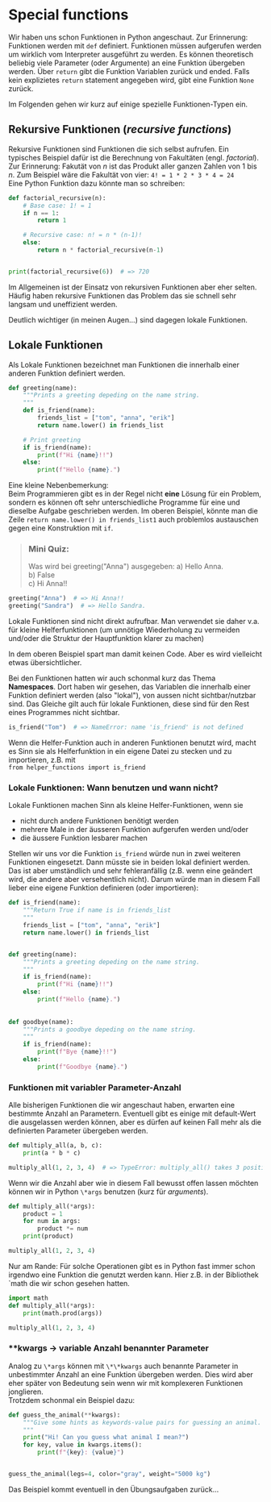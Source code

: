 # Special functions
Wir haben uns schon Funktionen in Python angeschaut. Zur Erinnerung:  
Funktionen werden mit `def` definiert. Funktionen müssen aufgerufen werden
um wirklich vom Interpreter ausgeführt zu werden. Es können theoretisch beliebig viele
Parameter (oder Argumente) an eine Funktion übergeben werden. Über `return` 
gibt die Funktion Variablen zurück und ended. Falls kein explizietes `return`
statement angegeben wird, gibt eine Funktion `None` zurück.  

Im Folgenden gehen wir kurz auf einige spezielle Funktionen-Typen ein.

## Rekursive Funktionen (*recursive functions*)
Rekursive Funktionen sind Funktionen die sich selbst aufrufen.
Ein typisches Beispiel dafür ist die Berechnung von Fakultäten (engl. *factorial*).
Zur Erinnerung: Fakutät von *n* ist das Produkt aller ganzen Zahlen von 1 bis *n*.
Zum Beispiel wäre die Fakultät von vier: `4! = 1 * 2 * 3 * 4 = 24`  
Eine Python Funktion dazu könnte man so schreiben:

```python 
def factorial_recursive(n):
    # Base case: 1! = 1
    if n == 1:
        return 1

    # Recursive case: n! = n * (n-1)!
    else:
        return n * factorial_recursive(n-1)


print(factorial_recursive(6))  # => 720
```
Im Allgemeinen ist der Einsatz von rekursiven Funktionen aber eher selten.
Häufig haben rekursive Funktionen das Problem das sie schnell sehr langsam und
uneffizient werden.

Deutlich wichtiger (in meinen Augen...) sind dagegen lokale Funktionen.

## Lokale Funktionen
Als Lokale Funktionen bezeichnet man Funktionen die innerhalb einer anderen
Funktion definiert werden.

```python 
def greeting(name):
    """Prints a greeting depeding on the name string.
    """
    def is_friend(name):
        friends_list = ["tom", "anna", "erik"]
        return name.lower() in friends_list

    # Print greeting
    if is_friend(name):
        print(f"Hi {name}!!")
    else:
        print(f"Hello {name}.")
```
Eine kleine Nebenbemerkung:  
Beim Programmieren gibt es in der Regel nicht **eine** Lösung für ein Problem,
sondern es können oft sehr unterschiedliche Programme für eine und dieselbe Aufgabe
geschrieben werden.
Im oberen Beispiel, könnte man die Zeile `return name.lower() in friends_list1`
auch problemlos austauschen gegen eine Konstruktion mit `if`.

        
> ### Mini Quiz: 
> Was wird bei greeting("Anna") ausgegeben:
> a) Hello Anna.  
> b) False  
> c) Hi Anna!!

<!--pytest-codeblocks:cont-->
```python 
greeting("Anna")  # => Hi Anna!!
greeting("Sandra")  # => Hello Sandra.
```
Lokale Funktionen sind nicht direkt aufrufbar. Man verwendet sie daher
v.a. für kleine Helferfunktionen (um unnötige Wiederholung zu vermeiden
und/oder die Struktur der Hauptfunktion klarer zu machen)

In dem oberen Beispiel spart man damit keinen Code.
Aber es wird vielleicht etwas übersichtlicher.

Bei den Funktionen hatten wir auch schonmal kurz das Thema **Namespaces**.
Dort haben wir gesehen, das Variablen die innerhalb einer Funktion definiert werden
(also "lokal"), von aussen nicht sichtbar/nutzbar sind. 
Das Gleiche gilt auch für lokale Funktionen, diese sind für den Rest eines
Programmes nicht sichtbar.

<!--pytest-codeblocks:expect-error-->
```python 
is_friend("Tom")  # => NameError: name 'is_friend' is not defined
```
Wenn die Helfer-Funktion auch in anderen Funktionen benutzt wird,
macht es Sinn sie als Helferfunktion in ein eigene Datei zu stecken
und zu importieren, z.B. mit  
`from helper_functions import is_friend`




### Lokale Funktionen: Wann benutzen und wann nicht?

Lokale Funktionen machen Sinn als kleine Helfer-Funktionen, wenn sie
- nicht durch andere Funktionen benötigt werden
- mehrere Male in der äusseren Funktion aufgerufen werden und/oder
- die äussere Funktion lesbarer machen

Stellen wir uns vor die Funktion `is_friend` würde nun in zwei weiteren Funktionen
eingesetzt. Dann müsste sie in beiden lokal definiert werden. Das ist aber
umständlich und sehr fehleranfällig (z.B. wenn eine geändert wird, die andere
aber versehentlich nicht). Darum würde man in diesem Fall lieber eine eigene Funktion 
definieren (oder importieren):
```python 
def is_friend(name):
    """Return True if name is in friends_list
    """
    friends_list = ["tom", "anna", "erik"]
    return name.lower() in friends_list


def greeting(name):
    """Prints a greeting depeding on the name string.
    """
    if is_friend(name):
        print(f"Hi {name}!!")
    else:
        print(f"Hello {name}.")
        
        
def goodbye(name):
    """Prints a goodbye depeding on the name string.
    """
    if is_friend(name):
        print(f"Bye {name}!!")
    else:
        print(f"Goodbye {name}.")
```
### Funktionen mit variabler Parameter-Anzahl
Alle bisherigen Funktionen die wir angeschaut haben, erwarten eine bestimmte
Anzahl an Parametern. Eventuell gibt es einige mit default-Wert die ausgelassen
werden können, aber es dürfen auf keinen Fall mehr als die definierten
Parameter übergeben werden.

<!--pytest-codeblocks:expect-error-->
```python 
def multiply_all(a, b, c):
    print(a * b * c)

multiply_all(1, 2, 3, 4)  # => TypeError: multiply_all() takes 3 positional arguments but 4 were given
```
Wenn wir die Anzahl aber wie in diesem Fall bewusst offen lassen möchten 
können wir in Python `\*args` benutzen (kurz für *arguments*).

```python 
def multiply_all(*args):
    product = 1
    for num in args:
        product *= num
    print(product)

multiply_all(1, 2, 3, 4)
```
Nur am Rande: Für solche Operationen gibt es in Python fast immer schon
irgendwo eine Funktion die genutzt werden kann. Hier z.B. in der Bibliothek `math
die wir schon gesehen hatten.

```python 
import math
def multiply_all(*args):
    print(math.prod(args))

multiply_all(1, 2, 3, 4)
```
###  \*\*kwargs -> variable Anzahl benannter Parameter
Analog zu `\*args` können mit `\*\*kwargs` auch benannte Parameter in unbestimmter
Anzahl an eine Funktion übergeben werden. Dies wird aber eher später von Bedeutung sein
wenn wir mit komplexeren Funktionen jonglieren.  
Trotzdem schonmal ein Beispiel dazu:
```python 
def guess_the_animal(**kwargs):
    """Give some hints as keywords-value pairs for guessing an animal.
    """
    print("Hi! Can you guess what animal I mean?")
    for key, value in kwargs.items():
        print(f"{key}: {value}")


guess_the_animal(legs=4, color="gray", weight="5000 kg") 
```
Das Beispiel kommt eventuell in den Übungsaufgaben zurück...

